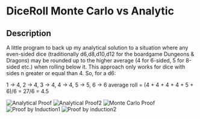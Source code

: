 # DiceRoll Monte Carlo vs Analytic

## Description

A little program to back up my analytical solution to a situation where any even-sided dice (traditionally d6,d8,d10,d12 for the boardgame Dungeons & Dragons) may be rounded up to the higher average (4 for 6-sided, 5 for 8-sided etc.) when rolling below it. This approach only works for dice with sides n greater or equal than 4.
So, for a d6:

1    ->  4,
2    ->  4,
3    ->  4,
4    ->  4,
5    ->  5,
6    ->  6
average roll  =  (4 + 4 + 4 + 4 + 5 + 6)/6 = 27/6 = 4.5

![Analytical Proof](https://i.imgur.com/SqBLzLY.png)
![Analytical Proof2](https://i.imgur.com/OObs6iM.png)
![Monte Carlo Proof](https://i.imgur.com/CiNdlMs.png)
![Proof by Induction1](https://i.imgur.com/jcFD3xo.png)
![Proof by induction2](https://i.imgur.com/KvjKwZ4.png)
